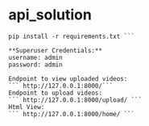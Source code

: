# api_solution
```
pip install -r requirements.txt ```

**Superuser Credentials:**
username: admin 
password: admin

Endpoint to view uploaded videos:
``` http://127.0.0.1:8000/```
Endpoint to upload videos:
``` http://127.0.0.1:8000/upload/ ```
Html View:
``` http://127.0.0.1:8000/home/ ```
